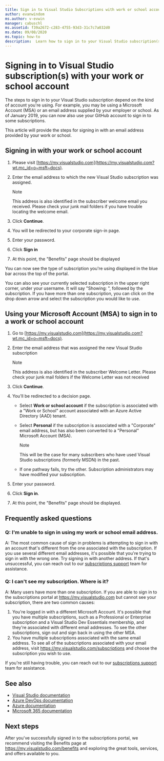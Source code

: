 ```yaml
---
title: Sign in to Visual Studio Subscriptions with work or school accounts | Microsoft Docs
author: evanwindom
ms.author: v-evwin
manager: cabuschl
ms.assetid: f39a2672-c283-4755-93d3-31c7c7a032d0
ms.date: 09/08/2020
ms.topic: how-to
description:  Learn how to sign in to your Visual Studio subscription(s) with your work or school account. 
---
```


# Signing in to Visual Studio subscription(s) with your work or school account 

The steps to sign in to your Visual Studio subscription depend on the kind of account you're using.  For example, you may be using a Microsoft Account (MSA) or an email address supplied by your employer or school.  As of January 2019, you can now also use your GitHub account to sign in to some subscriptions. 

This article will provide the steps for signing in with an email address provided by your work or school.

## Signing in with your work or school account

1. Please visit [https://my.visualstudio.com](https://my.visualstudio.com?wt.mc_id=o~msft~docs).
2. Enter the email address to which the new Visual Studio subscription was assigned.

   > [!NOTE]
   > This address is also identified in the subscriber welcome email you received. Please check your junk mail folders if you have trouble locating the welcome email.

3. Click **Continue**.
4. You will be redirected to your corporate sign-in page.
5. Enter your password.
6. Click **Sign in**
7. At this point, the "Benefits" page should be displayed

You can now see the type of subscription you're using displayed in the blue bar across the top of the portal.

You can also see your currently selected subscription in the upper right corner, under your username.  It will say "Showing: ", followed by the subscription.  If you have more than one subscription, you can click on the drop down arrow and select the subscription you would like to use.

## Using your Microsoft Account (MSA) to sign in to a work or school account

1. Go to [https://my.visualstudio.com](https://my.visualstudio.com?wt.mc_id=o~msft~docs).
2. Enter the email address that was assigned the new Visual Studio subscription

   > [!NOTE]
   > This address is also identified in the subscriber Welcome Letter. Please check your junk mail folders if the Welcome Letter was not received

3. Click **Continue**.
4. You'll be redirected to a decision page.
    - Select **Work or school account** if the subscription is associated with a "Work or School" account associated with an Azure Active Directory (AAD) tenant.
    - Select **Personal** if the subscription is associated with a "Corporate" email address, but has also been converted to a "Personal" Microsoft Account (MSA).

        > [!NOTE]
        > This will be the case for many subscribers who have used Visual Studio subscriptions (formerly MSDN) in the past.

    - If one pathway fails, try the other.  Subscription administrators may have modified your subscription.

5. Enter your password.
6. Click **Sign in**.
7. At this point, the "Benefits" page should be displayed.

## Frequently asked questions
### Q:  I'm unable to sign in using my work or school email address.  
A:  The most common cause of sign in problems is attempting to sign in with an account that's different from the one associated with the subscription.  If you use several different email addresses, it's possible that you're trying to sign in with the wrong one.  Try signing in with another address.  If that's unsuccessful, you can reach out to our [subscriptions support](https://visualstudio.microsoft.com/subscriptions/support/) team for assistance.  

### Q:  I can't see my subscription. Where is it?
A:  Many users have more than one subscription.  If you are able to sign in to the subscriptions portal at https://my.visualstudio.com but cannot see your subscription, there are two common causes:
1. You're logged in with a different Microsoft Account.  It's possible that you have multiple subscriptions, such as a Professional or Enterprise subscription and a Visual Studio Dev Essentials membership, and they're associated with different email addresses. To see the other subscriptions, sign out and sign back in using the other MSA.
2. You have multiple subscriptions associated with the same email address.  To see all of the subscriptions associated with your email address, visit https://my.visualstudio.com/subscriptions and choose the subscription you wish to use. 

If you're still having trouble, you can reach out to our [subscriptions support](https://visualstudio.microsoft.com/subscriptions/support/) team for assistance.  

## See also
- [Visual Studio documentation](https://docs.microsoft.com/visualstudio/)
- [Azure DevOps documentation](https://docs.microsoft.com/azure/devops/)
- [Azure documentation](https://docs.microsoft.com/azure/)
- [Microsoft 365 documentation](https://docs.microsoft.com/microsoft-365/)

## Next steps
After you've successfully signed in to the subscriptions portal, we recommend visiting the Benefits page at https://my.visualstudio.com/benefits and exploring the great tools, services, and offers available to you.  